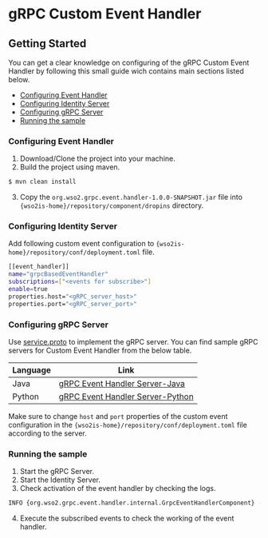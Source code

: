 # gRPC Custom Event Handler


## Getting Started
You can get a clear knowledge on configuring of the gRPC Custom Event Handler by following this small guide wich contains main sections listed below.

- [Configuring Event Handler](#configuring-event-handler)
- [Configuring Identity Server](#configuring-identity-server)
- [Configuring gRPC Server](#configuring-grpc-server)
- [Running the sample](#running-the-sample)

### Configuring Event Handler
1. Download/Clone the project into your machine.
2. Build the project using maven.
```sh
$ mvn clean install
```
3. Copy the `org.wso2.grpc.event.handler-1.0.0-SNAPSHOT.jar` file into `{wso2is-home}/repository/component/dropins` directory.

### Configuring Identity Server
Add following custom event configuration to `{wso2is-home}/repository/conf/deployment.toml` file.
```sh
[[event_handler]]
name="grpcBasedEventHandler"
subscriptions=["<events for subscribe>"]
enable=true
properties.host="<gRPC_server_host>"
properties.port="<gRPC_server_port>"
```
### Configuring gRPC Server
Use [service.proto](https://github.com/NuwangaHerath/gRPC-Custom-Event-Handler/blob/main/src/main/resources/service.proto) to implement the gRPC server.
You can find sample gRPC servers for Custom Event Handler from the below table.

| Language | Link |
| ------ | ------ |
| Java | [gRPC Event Handler Server-Java](https://github.com/NuwangaHerath/grpc-custom-event-handler-server) |
| Python | [gRPC Event Handler Server-Python](https://github.com/NuwangaHerath/grpc-event-handler-server-python)|

Make sure to change `host` and `port` properties of the custom event configuration in the `{wso2is-home}/repository/conf/deployment.toml` file according to the server.

### Running the sample
1. Start the gRPC Server.
2. Start the Identity Server.
3. Check activation of the event handler by checking the logs.
```sh
INFO {org.wso2.grpc.event.handler.internal.GrpcEventHandlerComponent} - gRPC event handler activated successfully.
```
4. Execute the subscribed events to check the working of the event handler.

